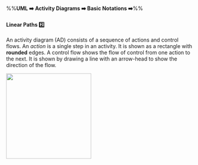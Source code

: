 <link rel="stylesheet" href="{{baseUrl}}/css/textbook.css">

<div class="website-content">

%%**UML :arrow_right: Activity Diagrams :arrow_right: Basic Notations :arrow_right:**%%

#### Linear Paths :two:

<div id="main">

An activity diagram (AD) consists of a sequence of actions and control flows. An _action_ is a single step in an activity. It is shown as a rectangle with **rounded** edges. A control flow shows the flow of control from one action to the next. It is shown by drawing a line with an arrow-head to show the direction of the flow.

<img src="{{baseUrl}}/uml/activityDiagrams/basicNotations/linearPaths/images/diagram.png" height="230" />
<p/>


</div>
</div>
